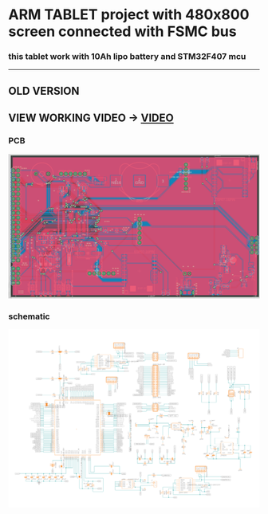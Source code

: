 # ARM TABLET project with 480x800 screen connected with FSMC bus

### this tablet work with 10Ah lipo battery and STM32F407 mcu


---

## OLD VERSION

## VIEW WORKING VIDEO -> [VIDEO](https://www.youtube.com/shorts/6iCVGylVFGs)

### PCB
![PCB VIEW](old/pcb.png)

### schematic
![PCB VIEW](old/schematic.png)